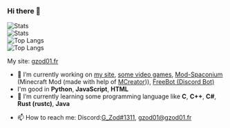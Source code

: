 ### Hi there 👋


![Stats](https://github-readme-stats.vercel.app/api?username=gzod01&show_icons=true&count_private=true&theme=dark#gh-dark-mode-only)<br>
![Stats](https://github-readme-stats.vercel.app/api?username=gzod01&show_icons=true&count_private=true&theme=default#gh-light-mode-only)<br>
![Top Langs](https://github-readme-stats.vercel.app/api/top-langs/?username=gzod01&langs_count=8&layout=compact&count_private=true&theme=dark#gh-dark-mode-only)<br>
![Top Langs](https://github-readme-stats.vercel.app/api/top-langs/?username=gzod01&langs_count=8&layout=compact&count_private=true&theme=default#gh-light-mode-only)


My site: <a href="http://gzod01.fr">gzod01.fr</a>

- 🔭 I’m currently working on [my site](https://gzod01.fr), [some video games](https://gzod01.fr/games), <a href="https://github.com/gzod01/Mod-Spaconium">Mod-Spaconium</a> (Minecraft Mod (made with help of <a href="mcreator.net">MCreator</a>)), <a href="https://gzod01.github.io/freebot">FreeBot (Discord Bot)</a>
- I'm good in **Python**, **JavaScript**, **HTML**
- 🌱 I’m currently learning some programming language like **C**, **C++**, **C#**, **Rust (rustc)**, **Java**
<!-- - 👯 I’m looking to collaborate on ...
- 🤔 I’m looking for help with ...
- 💬 Ask me about ... -->
- 📫 How to reach me: Discord:<a href="https://discord.com/users/690103250636243068">G_Zod#1311</a>, <a href="mailto:gzod01@gzod01.fr">gzod01@gzod01.fr</a>
<!-- - 😄 Pronouns: ...
- ⚡ Fun fact: ... -->
